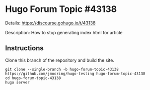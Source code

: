 # Hugo Forum Topic #43138

Details: <https://discourse.gohugo.io/t/43138>

Description: How to stop generating index.html for article

## Instructions

Clone this branch of the repository and build the site.

```text
git clone --single-branch -b hugo-forum-topic-43138 https://github.com/jmooring/hugo-testing hugo-forum-topic-43138
cd hugo-forum-topic-43138
hugo server
```
